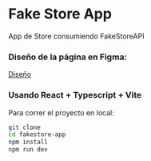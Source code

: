 # Fake Store App
App de Store consumiendo FakeStoreAPI

### Diseño de la página en Figma:
[Diseño](https://www.figma.com/design/BgHESvjNbWGjyMGl2xHpxE/FakeStore-Final?node-id=1-78&t=Uv5HReghhTQNNhaJ-1)

### Usando React + Typescript + Vite

Para correr el proyecto en local:

``` bash
git clone 
cd fakestore-app
npm install
npm run dev
```
